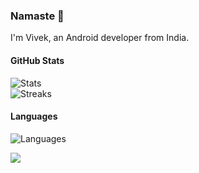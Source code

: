 ### Namaste 🙏

I'm Vivek, an Android developer from India.

#### GitHub Stats
![Stats](https://github-readme-stats.vercel.app/api?username=itsvks19&theme=onedark&hide_border=false&count_private=true)<br/>
![Streaks](https://github-readme-streak-stats.herokuapp.com/?user=itsaky&theme=onedark&hide_border=false)<br/>

#### Languages
![Languages](https://github-readme-stats.vercel.app/api/top-langs/?username=itsvks19&theme=onedark&hide_border=false&include_all_commits=true&count_private=true&layout=compact)

![](https://komarev.com/ghpvc/?username=itsvks19&color=2196f3)
